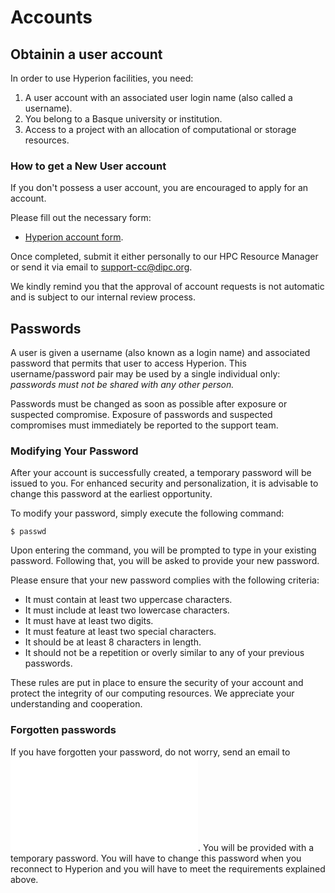 # Accounts

## Obtainin a user account

In order to use Hyperion facilities, you need:

1. A user account with an associated user login name (also called a username).
2. You belong to a Basque university or institution.
3. Access to a project with an allocation of computational or storage resources.


### How to get a New User account

If you don't possess a user account, you are encouraged to apply for an account.

Please fill out the necessary form:

- [Hyperion account form](dipc_account_form.pdf).

Once completed, submit it either personally to our HPC Resource Manager or send it via email to <support-cc@dipc.org>.

We kindly remind you that the approval of account requests is not automatic and is subject to our internal review process.

## Passwords

A user is given a username (also known as a login name) and associated password that permits that user to access Hyperion. This username/password pair may be used by a single individual only: _passwords must not be shared with any other person._

Passwords must be changed as soon as possible after exposure or suspected compromise. Exposure of passwords and suspected compromises must immediately be reported to the support team. 

### Modifying Your Password

After your account is successfully created, a temporary password will be issued to you. For enhanced security and personalization, it is advisable to change this password at the earliest opportunity.

To modify your password, simply execute the following command:

```
$ passwd 
```

Upon entering the command, you will be prompted to type in your existing password. Following that, you will be asked to provide your new password.

Please ensure that your new password complies with the following criteria:

- It must contain at least two uppercase characters.
- It must include at least two lowercase characters.
- It must have at least two digits.
- It must feature at least two special characters.
- It should be at least 8 characters in length.
- It should not be a repetition or overly similar to any of your previous passwords.

These rules are put in place to ensure the security of your account and protect the integrity of our computing resources. We appreciate your understanding and cooperation.

### Forgotten passwords

If you have forgotten your password, do not worry, send an email to ![technical support](support-cc@dipc.org). You will be provided with a temporary password.
You will have to change this password when you reconnect to Hyperion and you will have to meet the requirements explained above.

